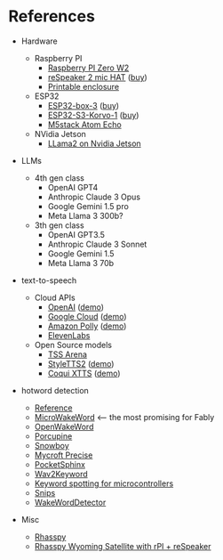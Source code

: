 # References

* Hardware
  * Raspberry PI
    * [Raspberry PI Zero W2](https://www.raspberrypi.com/products/raspberry-pi-zero-2-w/)
    * [reSpeaker 2 mic HAT](https://wiki.seeedstudio.com/ReSpeaker_2_Mics_Pi_HAT/) ([buy](https://www.aliexpress.us/item/2251832715986197.html))
    * [Printable enclosure](https://www.printables.com/model/761988-voice-assistant-rpi-zero-2w-respeaker-2mic)
  * ESP32
    * [ESP32-box-3](https://www.espressif.com/en/news/ESP32-S3-BOX-3) ([buy](https://www.aliexpress.us/item/3256805733893224.html))
    * [ESP32-S3-Korvo-1](https://github.com/espressif/esp-skainet/blob/master/docs/en/hw-reference/esp32s3/user-guide-korvo-1.md) ([buy](https://www.amazon.com/dp/B09MQCHFCL))
    * [M5stack Atom Echo](https://shop.m5stack.com/products/atom-echo-smart-speaker-dev-kit)
  * NVidia Jetson
    * [LLama2 on Nvidia Jetson](https://www.hackster.io/pjdecarlo/llama-2-llms-w-nvidia-jetson-and-textgeneration-web-ui-96b070)

* LLMs
  * 4th gen class
    * OpenAI GPT4
    * Anthropic Claude 3 Opus
    * Google Gemini 1.5 pro
    * Meta Llama 3 300b?
  * 3th gen class
    * OpenAI GPT3.5
    * Anthropic Claude 3 Sonnet
    * Google Gemini 1.5
    * Meta Llama 3 70b

* text-to-speech
  * Cloud APIs
    * [OpenAI](https://platform.openai.com/docs/guides/text-to-speech) ([demo](https://huggingface.co/spaces/ysharma/OpenAI_TTS_New))
    * [Google Cloud](https://cloud.google.com/text-to-speech?hl=en) ([demo](https://cloud.google.com/text-to-speech?hl=en))
    * [Amazon Polly](https://aws.amazon.com/polly/) ([demo](https://us-east-1.console.aws.amazon.com/polly/home/SynthesizeSpeech?region=us-east-1#))
    * [ElevenLabs](https://elevenlabs.io/)
  * Open Source models
    * [TSS Arena](https://huggingface.co/spaces/TTS-AGI/TTS-Arena)
    * [StyleTTS2](https://github.com/yl4579/StyleTTS2) ([demo](https://huggingface.co/spaces/styletts2/styletts2))
    * [Coqui XTTS](https://huggingface.co/coqui/XTTS-v2) ([demo](https://huggingface.co/spaces/coqui/xtts))

* hotword detection
  * [Reference](github.com/zycv/awesome-keyword-spotting)
  * [MicroWakeWord](https://github.com/dscripka/openWakeWord) <-- the most promising for Fably
  * [OpenWakeWord](https://github.com/kahrendt/microWakeWord)
  * [Porcupine](https://github.com/Picovoice/porcupine)
  * [Snowboy](https://github.com/seasalt-ai/snowboy)
  * [Mycroft Precise](https://github.com/MycroftAI/mycroft-precise)
  * [PocketSphinx](https://github.com/cmusphinx/pocketsphinx)
  * [Wav2Keyword](https://github.com/qute012/Wav2Keyword)
  * [Keyword spotting for microcontrollers](https://github.com/ARM-software/ML-KWS-for-MCU)
  * [Snips](https://medium.com/snips-ai/machine-learning-on-voice-a-gentle-introduction-with-snips-personal-wake-word-detector-133bd6fb568e)
  * [WakeWordDetector](https://github.com/rajashekar/WakeWordDetector/)

* Misc
  * [Rhasspy](https://rhasspy.readthedocs.io/en/latest/)
  * [Rhasspy Wyoming Satellite with rPI + reSpeaker](https://github.com/rhasspy/wyoming-satellite/blob/master/docs/tutorial_2mic.md)
